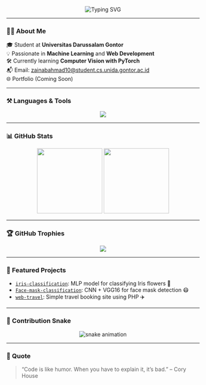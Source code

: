<!-- Banner Header -->
<p align="center">
  <img src="https://readme-typing-svg.demolab.com?font=Fira+Code&weight=600&pause=1000&color=34e89e&center=true&vCenter=true&width=435&lines=Hi%2C+I'm+Zainab+Ahmad!;Turning+ideas+into+code.;Always+learning%2C+always+building." alt="Typing SVG" />
</p>

---

### 👩‍💻 About Me

🎓 Student at **Universitas Darussalam Gontor**  
💡 Passionate in **Machine Learning** and **Web Development**  
🛠️ Currently learning **Computer Vision with PyTorch**  
📬 Email: [zainabahmad10@student.cs.unida.gontor.ac.id](mailto:zainabahmad10@student.cs.unida.gontor.ac.id)  
🌐 Portfolio (Coming Soon)

---

### ⚒️ Languages & Tools

<p align="center">
  <img src="https://skillicons.dev/icons?i=py,jupyter,php,html,css,js,git,vscode,figma,laravel,colab" />
</p>

---

### 📊 GitHub Stats

<p align="center">
  <img src="https://github-readme-stats.vercel.app/api?username=zainhmdd&show_icons=true&theme=tokyonight" height="170"/>
  <img src="https://github-readme-stats.vercel.app/api/top-langs/?username=zainhmdd&layout=compact&theme=tokyonight" height="170"/>
</p>

---

### 🏆 GitHub Trophies

<p align="center">
  <img src="https://github-profile-trophy.vercel.app/?username=zainhmdd&theme=monokai&no-frame=true&no-bg=true&margin-w=10" />
</p>

---

### 📌 Featured Projects

- [`iris-classification`](https://github.com/zainhmdd/iris-classification): MLP model for classifying Iris flowers 🌸  
- [`Face-mask-classification`](https://github.com/zainhmdd/Face-mask-classification): CNN + VGG16 for face mask detection 😷  
- [`web-travel`](https://github.com/zainhmdd/web-travel): Simple travel booking site using PHP ✈️

---

### 🐍 Contribution Snake

<p align="center">
  <img src="https://github.com/zainhmdd/zainhmdd/blob/output/github-contribution-grid-snake.svg" alt="snake animation" />
</p>

---

### 💬 Quote

> “Code is like humor. When you have to explain it, it’s bad.” – Cory House
